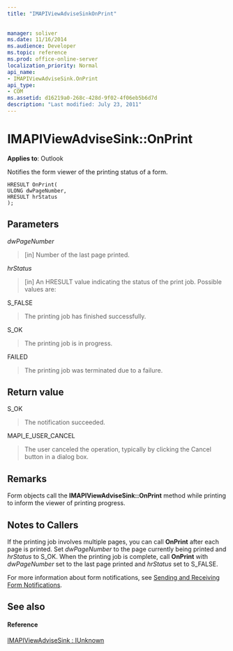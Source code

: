 ```yaml
---
title: "IMAPIViewAdviseSinkOnPrint"
 
 
manager: soliver
ms.date: 11/16/2014
ms.audience: Developer
ms.topic: reference
ms.prod: office-online-server
localization_priority: Normal
api_name:
- IMAPIViewAdviseSink.OnPrint
api_type:
- COM
ms.assetid: d16219a0-268c-428d-9f02-4f06eb5b6d7d
description: "Last modified: July 23, 2011"
---
```


# IMAPIViewAdviseSink::OnPrint

  
  
**Applies to**: Outlook 
  
Notifies the form viewer of the printing status of a form.
  
```
HRESULT OnPrint(
ULONG dwPageNumber,
HRESULT hrStatus
);
```

## Parameters

 _dwPageNumber_
  
> [in] Number of the last page printed.
    
 _hrStatus_
  
> [in] An HRESULT value indicating the status of the print job. Possible values are:
    
S_FALSE 
  
> The printing job has finished successfully.
    
S_OK 
  
> The printing job is in progress.
    
FAILED 
  
> The printing job was terminated due to a failure.
    
## Return value

S_OK 
  
> The notification succeeded.
    
MAPI_E_USER_CANCEL 
  
> The user canceled the operation, typically by clicking the Cancel button in a dialog box. 
    
## Remarks

Form objects call the **IMAPIViewAdviseSink::OnPrint** method while printing to inform the viewer of printing progress. 
  
## Notes to Callers

If the printing job involves multiple pages, you can call **OnPrint** after each page is printed. Set  _dwPageNumber_ to the page currently being printed and  _hrStatus_ to S_OK. When the printing job is complete, call **OnPrint** with  _dwPageNumber_ set to the last page printed and  _hrStatus_ set to S_FALSE. 
  
For more information about form notifications, see [Sending and Receiving Form Notifications](sending-and-receiving-form-notifications.md).
  
## See also

#### Reference

[IMAPIViewAdviseSink : IUnknown](imapiviewadvisesinkiunknown.md)

